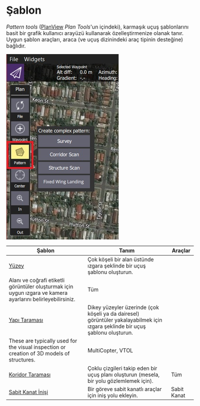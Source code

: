 # Şablon

*Pattern tools* ([PlanView](../PlanView/PlanView.md) *Plan Tools*'un içindeki), karmaşık uçuş şablonlarını basit bir grafik kullanıcı arayüzü kullanarak özelleştirmenize olanak tanır. Uygun şablon araçları, araca (ve uçuş dizinindeki araç tipinin desteğine) bağlıdır.

![Şablon Aracı (Plan Araçları)](../../assets/plan/pattern/pattern_tool.jpg)

| Şablon                                                         | Tanım                                                                                                                                                                                                                        | Araçlar           |
| -------------------------------------------------------------- | ---------------------------------------------------------------------------------------------------------------------------------------------------------------------------------------------------------------------------- | ----------------- |
| [Yüzey](../PlanView/pattern_survey.md)                         | Çok köşeli bir alan üstünde ızgara şeklinde bir uçuş şablonu oluşturun.   
Alanı ve coğrafi etiketli görüntüler oluşturmak için uygun ızgara ve kamera ayarlarını belirleyebilirsiniz.                                       | Tüm               |
| [Yapı Taraması](../PlanView/pattern_structure_scan_v2.md)      | Dikey yüzeyler üzerinde (çok köşeli ya da dairesel) görüntüler yakalayabilmek için ızgara şeklinde bir uçuş şablonu oluşturun.   
These are typically used for the visual inspection or creation of 3D models of structures. | MultiCopter, VTOL |
| [Koridor Taraması](../PlanView/pattern_corridor_scan.md)       | Çoklu çizgileri takip eden bir uçuş planı oluşturun (mesela, bir yolu gözlemlemek için).                                                                                                                                     | Tüm               |
| [Sabit Kanat İnişi](../PlanView/pattern_fixed_wing_landing.md) | Bir göreve sabit kanatlı araçlar için iniş yolu ekleyin.                                                                                                                                                                     | Sabit Kanat       |